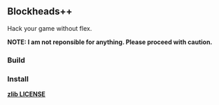 ## Blockheads++
Hack your game without flex.

**NOTE: I am not reponsible for anything. Please proceed with caution.**

### Build


### Install

**[zlib LICENSE](./LICENSE)**
